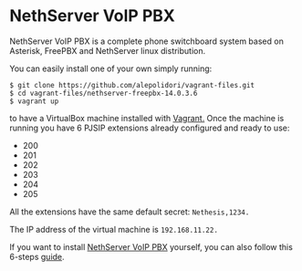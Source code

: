 # NethServer VoIP PBX

NethServer VoIP PBX is a complete phone switchboard system based on Asterisk, FreePBX and NethServer linux distribution.

You can easily install one of your own simply running:

```console
$ git clone https://github.com/alepolidori/vagrant-files.git
$ cd vagrant-files/nethserver-freepbx-14.0.3.6
$ vagrant up
```

to have a VirtualBox machine installed with [Vagrant.](https://www.vagrantup.com/)
Once the machine is running you have 6 PJSIP extensions already configured and ready to use:

- 200
- 201
- 202
- 203
- 204
- 205

All the extensions have the same default secret: `Nethesis,1234.`

The IP address of the virtual machine is `192.168.11.22.`

If you want to install [NethServer VoIP PBX](http://docs.nethserver.org/en/v7/freepbx.html) yourself, you can also follow this 6-steps [guide](https://github.com/alepolidori/nethserver-voip-pbx-guide/).
